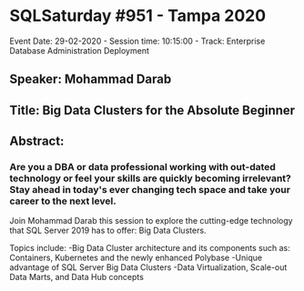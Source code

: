 # SQLSaturday #951 - Tampa 2020
Event Date: 29-02-2020 - Session time: 10:15:00 - Track: Enterprise Database Administration  Deployment
## Speaker: Mohammad Darab
## Title: Big Data Clusters for the Absolute Beginner
## Abstract:
### Are you a DBA or data professional working with out-dated technology or feel your skills are quickly becoming irrelevant? Stay ahead in today's ever changing tech space and take your career to the next level.

Join Mohammad Darab this session to explore the cutting-edge technology that SQL Server 2019 has to offer: Big Data Clusters.

Topics include:
-Big Data Cluster architecture and its components such as: Containers, Kubernetes and the newly enhanced Polybase
-Unique advantage of SQL Server Big Data Clusters
-Data Virtualization, Scale-out Data Marts, and Data Hub concepts
